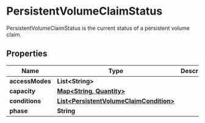 

# PersistentVolumeClaimStatus

PersistentVolumeClaimStatus is the current status of a persistent volume claim.
## Properties

Name | Type | Description | Notes
------------ | ------------- | ------------- | -------------
**accessModes** | **List&lt;String&gt;** |  |  [optional]
**capacity** | [**Map&lt;String, Quantity&gt;**](Quantity.md) |  |  [optional]
**conditions** | [**List&lt;PersistentVolumeClaimCondition&gt;**](PersistentVolumeClaimCondition.md) |  |  [optional]
**phase** | **String** |  |  [optional]



